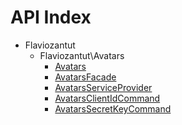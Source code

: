 API Index
=========

* Flaviozantut
    * Flaviozantut\Avatars
        * [Avatars](Flaviozantut-Avatars-Avatars.md)
        * [AvatarsFacade](Flaviozantut-Avatars-AvatarsFacade.md)
        * [AvatarsServiceProvider](Flaviozantut-Avatars-AvatarsServiceProvider.md)
        * [AvatarsClientIdCommand](Flaviozantut-Avatars-AvatarsClientIdCommand.md)
        * [AvatarsSecretKeyCommand](Flaviozantut-Avatars-AvatarsSecretKeyCommand.md)

